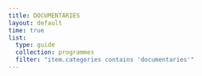 ```yaml
---
title: DOCUMENTARIES
layout: default
time: true
list:
  type: guide
  collection: programmes
  filter: "item.categories contains 'documentaries'"
---
```

